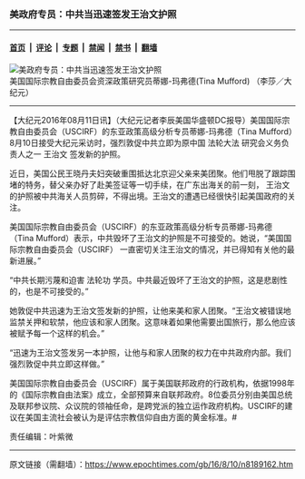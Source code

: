 ### 美政府专员：中共当迅速签发王治文护照

---

#### [首页](../../../..?n8189162) &nbsp;|&nbsp; [评论](../../../../../epoch-comment?n8189162) &nbsp;|&nbsp; [专题](../../../../../epoch-special?n8189162) &nbsp;|&nbsp; [禁闻](../../../../../epoch-news?n8189162) &nbsp;|&nbsp; [禁书](../../../../../books?n8189162) &nbsp;|&nbsp; [翻墙](https://github.com/gfw-breaker/nogfw/blob/master/README.md?n8189162)


<div><img alt="美政府专员：中共当迅速签发王治文护照" class="attachment-djy_600_400 size-djy_600_400 wp-post-image" src="https://i.epochtimes.com/assets/uploads/2016/07/1607141619141160-600x400.jpg"/>
<div class="caption">
 美国国际宗教自由委员会资深政策研究员蒂娜-玛弗德(Tina Mufford)
（李莎／大纪元）
</div></div><hr/><div class="post_content" id="artbody" itemprop="articleBody">
 <!-- article content begin -->
 <p>
  【大纪元2016年08月11日讯】（大纪元记者李辰美国华盛顿DC报导）美国国际宗教自由委员会（USCIRF）的东亚政策高级分析专员蒂娜-玛弗德（Tina Mufford）8月10日接受大纪元采访时，强烈敦促中共立即为原中国
  <ok href="https://www.epochtimes.com/gb/tag/%E6%B3%95%E8%BD%AE%E5%A4%A7%E6%B3%95.html">
   法轮大法
  </ok>
  研究会义务负责人之一
  <ok href="https://www.epochtimes.com/gb/tag/%E7%8E%8B%E6%B2%BB%E6%96%87.html">
   王治文
  </ok>
  签发新的护照。
 </p>
 <p>
  近日，美国公民王晓丹夫妇突破重围抵达北京迎父亲来美团聚。他们甩脱了跟踪围堵的特务，替父亲办好了赴美签证等一切手续，在广东出海关的前一刻，
  <ok href="https://www.epochtimes.com/gb/tag/%E7%8E%8B%E6%B2%BB%E6%96%87.html">
   王治文
  </ok>
  的护照被中共海关人员剪碎，不得出境。王治文的遭遇已经很快引起美国政府的关注。
 </p>
 <p>
  美国国际宗教自由委员会（USCIRF）的东亚政策高级分析专员蒂娜-玛弗德（Tina Mufford）表示，中共毁坏了王治文的护照是不可接受的。她说，“美国国际宗教自由委员会（USCIRF） 一直密切关注王治文的情况，并已得知有关他的最新进展。”
 </p>
 <p>
  “中共长期污蔑和迫害
  <ok href="https://www.epochtimes.com/gb/tag/%E6%B3%95%E8%BD%AE%E5%8A%9F.html">
   法轮功
  </ok>
  学员。中共最近毁坏了王治文的护照，这是悲剧性的，也是不可接受的。”
 </p>
 <p>
  她敦促中共迅速为王治文签发新的护照，让他来美和家人团聚。“王治文被错误地监禁关押和软禁，他应该和家人团聚。这意味着如果他需要出国旅行，那么他应该被赋予每一个这样的机会。”
 </p>
 <p>
  “迅速为王治文签发另一本护照，让他与和家人团聚的权力在中共政府内部。我们强烈敦促中共立即这样做。”
 </p>
 <p>
  美国国际宗教自由委员会（USCIRF）属于美国联邦政府的行政机构，依据1998年的《国际宗教自由法案》成立，全部预算来自联邦政府。8位委员分别由美国总统及联邦参议院、众议院的领袖任命，是跨党派的独立运作政府机构。USCIRF的建议在美国主流社会被认为是评估宗教信仰自由方面的黄金标准。#
 </p>
 <p>
  责任编辑：叶紫微
 </p>
 <!-- article content end -->
 <div id="below_article_ad">
 </div>
</div>


---

原文链接（需翻墙）：https://www.epochtimes.com/gb/16/8/10/n8189162.htm